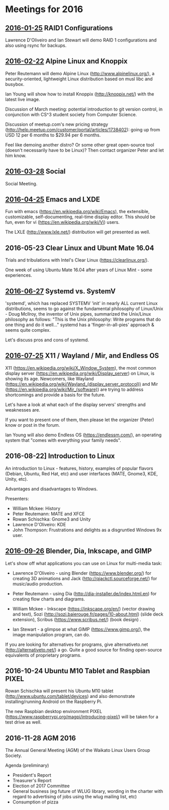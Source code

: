 # Meetings for 2016

## [2016-01-25](2016-01-25) RAID1 Configurations

Lawrence D'Oliveiro and Ian Stewart will demo RAID 1 configurations and also using rsync for backups.

## [2016-02-22](2016-02-22) Alpine Linux and Knoppix

Peter Reutemann will demo Alpine Linux (http://www.alpinelinux.org/), a security-oriented, lightweight Linux distribution based on musl libc and busybox.

Ian Young will show how to install Knoppix (http://knoppix.net/) with the latest live image.

Discussion of March meeting: potential introduction to git version control, in conjunction with CS^3 student society from Computer Science.

Discussion of meetup.com's new pricing strategy (http://help.meetup.com/customer/portal/articles/1738402): going up from USD 12 per 6 months to $29.94 per 6 months.

Feel like demoing another distro? Or some other great open-source tool (doesn't necessarily have to be Linux)? Then contact organizer Peter and let him know.

## [2016-03-28](2016-03-28) Social 

Social Meeting.

## [2016-04-25](2016-04-25) Emacs and LXDE

Fun with emacs (https://en.wikipedia.org/wiki/Emacs), the extensible, customizable, self-documenting, real-time display editor. This should be fun, even for vi (https://en.wikipedia.org/wiki/Vi) users.

The LXLE (http://www.lxle.net/) distribution will get presented as well.

## 2016-05-23 Clear Linux and Ubunt Mate 16.04

Trials and tribulations with Intel's Clear Linux (https://clearlinux.org/).

One week of using Ubuntu Mate 16.04 after years of Linux Mint - some experiences.

## [2016-06-27](2016-06-27) Systemd vs. SystemV

'systemd', which has replaced SYSTEMV 'init' in nearly ALL current Linux distributions, seems to go against the fundamental philosophy of Linux/Unix - Doug Mcllroy, the inventor of Unix pipes, summarized the Unix/Linux philosophy as follows: "This is the Unix philosophy: Write programs that do one thing and do it well..." systemd has a 'finger-in-all-pies' approach & seems quite complex.

Let's discuss pros and cons of systemd.

## [2016-07-25](2016-07-25) X11 / Wayland / Mir, and Endless OS

X11 (https://en.wikipedia.org/wiki/X_Window_System), the most common display server (https://en.wikipedia.org/wiki/Display_server) on Linux, is showing its age. Newcomers, like Wayland (https://en.wikipedia.org/wiki/Wayland_(display_server_protocol)) and Mir (https://en.wikipedia.org/wiki/Mir_(software)) are trying to address shortcomings and provide a basis for the future.

Let's have a look at what each of the display servers' strengths and weaknesses are.

If you want to present one of them, then please let the organizer (Peter) know or post in the forum.

Ian Young will also demo Endless OS (https://endlessm.com/), an operating system that "comes with everything your family needs".

## 2016-08-22] Introduction to Linux

An introduction to Linux - features, history, examples of popular flavors (Debian, Ubuntu, Red Hat, etc) and user interfaces (MATE, Gnome3, KDE, Unity, etc).

Advantages and disadvantages to Windows.

Presenters:

* William Mckee: History
* Peter Reutemann: MATE and XFCE
* Rowan Schischka: Gnome3 and Unity
* Lawrence D'Oliveiro: KDE
* John Thompson: Frustrations and delights as a disgruntled Windows 9x user.

## [2016-09-26](2016-09-26) Blender, Dia, Inkscape, and GIMP

Let's show off what applications you can use on Linux for multi-media task:

* Lawrence D'Oliveiro - using Blender (https://www.blender.org/) for creating 3D animations and Jack (http://qjackctl.sourceforge.net/) for music/audio production.

* Peter Reutemann - using Dia (http://dia-installer.de/index.html.en) for creating flow charts and diagrams.

* William Mckee - Inkscape (https://inkscape.org/en/) (vector drawing and text), Sozi (http://sozi.baierouge.fr/pages/10-about.html) (slide deck extension), Scribus (https://www.scribus.net/) (book design) .

* Ian Stewart - a glimpse at what GIMP (https://www.gimp.org/), the image manipulation program, can do.

If you are looking for alternatives for programs, give alternativeto.net (http://alternativeto.net/) a go. Quite a good source for finding open-source equivalents of proprietary programs.

## 2016-10-24 Ubuntu M10 Tablet and Raspbian PIXEL

Rowan Schischka will present his Ubuntu M10 tablet (http://www.ubuntu.com/tablet/devices) and also demonstrate installing/running Android on the Raspberry Pi.

The new Raspbian desktop environment PIXEL (https://www.raspberrypi.org/magpi/introducing-pixel/) will be taken for a test drive as well.

## 2016-11-28 AGM 2016

The Annual General Meeting (AGM) of the Waikato Linux Users Group Society.

Agenda (preliminary)
* President's Report
* Treasurer's Report
* Election of 2017 Committee
* General business (eg future of WLUG library, wording in the charter with regard to advertising of jobs using the wlug mailing list, etc)
* Consumption of pizza

